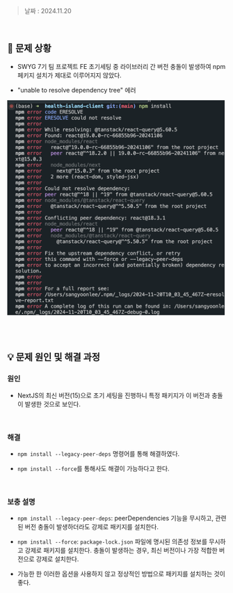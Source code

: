 > 날짜 : 2024.11.20

<br />

## 🚨 문제 상황

- SWYG 7기 팀 프로젝트 FE 초기세팅 중 라이브러리 간 버전 충돌이 발생하여 npm 페키지 설치가 제대로 이루어지지 않았다.

- "unable to resolve dependency tree" 에러

<img src="img/npm-package-version-error.png" width='500'>

<br /><br />

## 💡 문제 원인 및 해결 과정

### <strong>원인</strong>

- NextJS의 최신 버전(15)으로 초기 세팅을 진행하니 특정 패키지가 이 버전과 충돌이 발생한 것으로 보인다.

<br />

### <strong>해결</strong>

- `npm install --legacy-peer-deps` 명령어를 통해 해결하였다.

- `npm install --force`를 통해사도 해결이 가능하다고 한다.

<br />

### 보충 설명

- `npm install --legacy-peer-deps`: peerDependencies 기능을 무시하고, 관련된 버전 충돌이 발생하더라도 강제로 패키지를 설치한다.

- `npm install --force`: `package-lock.json` 파일에 명시된 의존성 정보를 무시하고 강제로 패키지를 설치한다. 충돌이 발생하는 경우, 최신 버전이나 가장 적합한 버전으로 강제로 설치한다.

- 가능한 한 이러한 옵션을 사용하지 않고 정상적인 방법으로 패키지를 설치하는 것이 좋다.

<br /><br />
